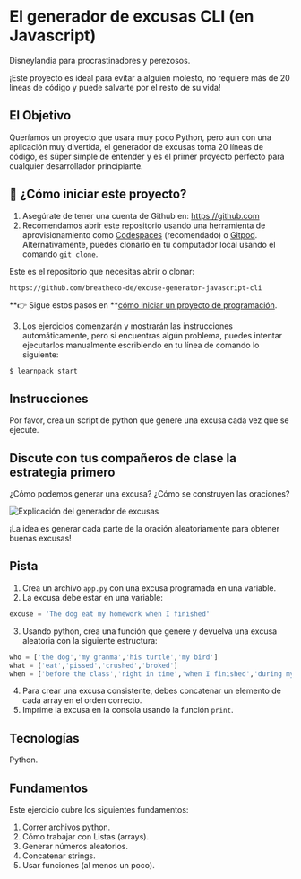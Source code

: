 <!--hide-->
# El generador de excusas CLI (en Javascript) 
<!--endhide-->

Disneylandia para procrastinadores y perezosos.

¡Este proyecto es ideal para evitar a alguien molesto, no requiere más de 20 líneas de código y puede salvarte por el resto de su vida!

## El Objetivo

Queríamos un proyecto que usara muy poco Python, pero aun con una aplicación muy divertida, el generador de excusas toma 20 líneas de código, es súper simple de entender y es el primer proyecto perfecto para cualquier desarrollador principiante.

## 🌱  ¿Cómo iniciar este proyecto?

1. Asegúrate de tener una cuenta de Github en: https://github.com
2. Recomendamos abrir este repositorio usando una herramienta de aprovisionamiento como [Codespaces](https://4geeks.com/es/lesson/tutorial-de-github-codespaces) (recomendado) o [Gitpod](https://4geeks.com/es/lesson/como-utilizar-gitpod). Alternativamente, puedes clonarlo en tu computador local usando el comando `git clone`.


Este es el repositorio que necesitas abrir o clonar:

```
https://github.com/breatheco-de/excuse-generator-javascript-cli
```

**👉 Sigue estos pasos en **[cómo iniciar un proyecto de programación](https://4geeks.com/es/lesson/como-comenzar-un-proyecto-de-codificacion).

3. Los ejercicios comenzarán y mostrarán las instrucciones automáticamente, pero si encuentras algún problema, puedes intentar ejecutarlos manualmente escribiendo en tu línea de comando lo siguiente:

```bash
$ learnpack start
```

## Instrucciones
 
Por favor, crea un script de python que genere una excusa cada vez que se ejecute.

## Discute con tus compañeros de clase la estrategia primero

¿Cómo podemos generar una excusa? ¿Cómo se construyen las oraciones?

![Explicación del generador de excusas](https://github.com/breatheco-de/tutorial-project-excuse-generator-javascript/blob/master/explanation.gif?raw=true)

¡La idea es generar cada parte de la oración aleatoriamente para obtener buenas excusas!

## Pista

1. Crea un archivo `app.py` con una excusa programada en una variable.
2. La excusa debe estar en una variable:
```python
excuse = 'The dog eat my homework when I finished'
```
3. Usando python, crea una función que genere y devuelva una excusa aleatoria con la siguiente estructura:
```python
who = ['the dog','my granma','his turtle','my bird']
what = ['eat','pissed','crushed','broked']
when = ['before the class','right in time','when I finished','during my lunch','while I was praying']
```
4. Para crear una excusa consistente, debes concatenar un elemento de cada array en el orden correcto.
5. Imprime la excusa en la consola usando la función `print`.

## Tecnologías

Python.

## Fundamentos

Este ejercicio cubre los siguientes fundamentos:

1. Correr archivos python.
2. Cómo trabajar con Listas (arrays).
3. Generar números aleatorios.
4. Concatenar strings.
5. Usar funciones (al menos un poco).
